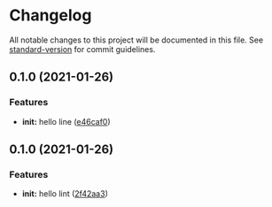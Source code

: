 # Changelog

All notable changes to this project will be documented in this file. See [standard-version](https://github.com/conventional-changelog/standard-version) for commit guidelines.

## 0.1.0 (2021-01-26)


### Features

* **init:** hello line ([e46caf0](https://github.com/chenyueban/lint/commit/e46caf0d14f902462101d83a3cc17ae2dd696c85))

## 0.1.0 (2021-01-26)


### Features

* **init:** hello lint ([2f42aa3](https://github.com/chenyueban/lint/commit/2f42aa35a1a5daed75da4c9eac50ff1fe89d0935))
